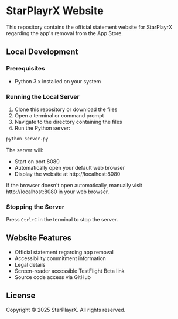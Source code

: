 # StarPlayrX Website

This repository contains the official statement website for StarPlayrX regarding the app's removal from the App Store.

## Local Development

### Prerequisites
- Python 3.x installed on your system

### Running the Local Server

1. Clone this repository or download the files
2. Open a terminal or command prompt
3. Navigate to the directory containing the files
4. Run the Python server:

```bash
python server.py
```

The server will:
- Start on port 8080
- Automatically open your default web browser
- Display the website at http://localhost:8080

If the browser doesn't open automatically, manually visit http://localhost:8080 in your web browser.

### Stopping the Server

Press `Ctrl+C` in the terminal to stop the server.

## Website Features

- Official statement regarding app removal
- Accessibility commitment information
- Legal details
- Screen-reader accessible TestFlight Beta link
- Source code access via GitHub

## License
Copyright © 2025 StarPlayrX. All rights reserved. 